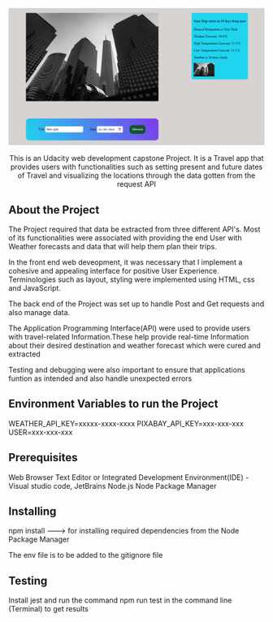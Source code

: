 <p align="center">
    <a href = "" rel = "noopener">
    <img width = 700px src="./src/client/public/images/project-picture.png" alt="Project Picture"></a>
</p>



<p align = "center"> This is an Udacity web development capstone Project. It is a Travel app that provides users with functionalities such as setting present and future dates of Travel and visualizing the locations through the data gotten from the request API <br>
</p> 


## About the Project

The Project required that data be extracted from three different API's. Most of its functionalities were associated with providing the end User with Weather forecasts and data that will help them plan their trips.

In the front end web deveopment, it was necessary that I implement a cohesive and appealing interface for positive User Experience. Terminologies such as layout, styling were implemented using HTML, css and JavaScript.

The back end of the Project was set up to handle Post and Get requests and also manage data.

The Application Programming Interface(API) were used to provide users with travel-related Information.These help provide real-time Information about their desired destination and weather forecast which were cured and extracted

Testing and debugging were also important to ensure that applications funtion as intended and also handle unexpected errors


## Environment Variables to run the Project

WEATHER_API_KEY=xxxxx-xxxx-xxxx
PIXABAY_API_KEY=xxx-xxx-xxx
USER=xxx-xxx-xxx



## Prerequisites

Web Browser
Text Editor or Integrated Development Environment(IDE) - Visual studio code, JetBrains
Node.js
Node Package Manager


## Installing

npm install ---> for installing required dependencies from the Node Package Manager

The env file is to be added to the gitignore file


## Testing

Install jest and run the command npm run test in the command line (Terminal) to get results
